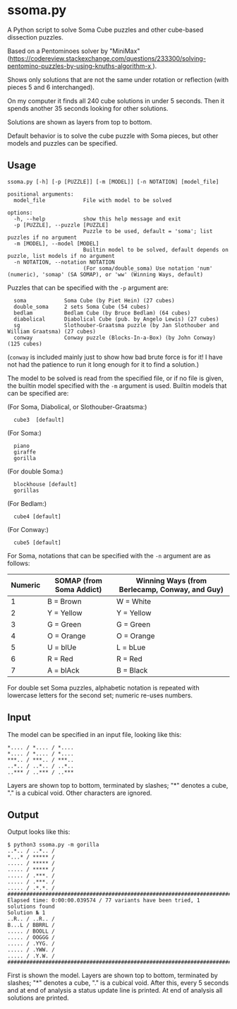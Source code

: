 # ssoma.py

A Python script to solve Soma Cube puzzles and other cube-based dissection puzzles.

Based on a Pentominoes solver by "MiniMax" ([https://codereview.stackexchange.com/questions/233300/solving-pentomino-puzzles-by-using-knuths-algorithm-x
](https://codereview.stackexchange.com/questions/233300/solving-pentomino-puzzles-by-using-knuths-algorithm-x)).

Shows only solutions that are not the same under rotation or reflection (with pieces 5 and 6 interchanged).

On my computer it finds all 240 cube solutions in under 5 seconds. Then it spends another 35 seconds looking for other solutions.

Solutions are shown as layers from top to bottom.

Default behavior is to solve the cube puzzle with Soma pieces, but other models and puzzles can be specified.

## Usage

```
ssoma.py [-h] [-p [PUZZLE]] [-m [MODEL]] [-n NOTATION] [model_file]

positional arguments:
  model_file            File with model to be solved

options:
  -h, --help            show this help message and exit
  -p [PUZZLE], --puzzle [PUZZLE]
                        Puzzle to be used, default = 'soma'; list puzzles if no argument
  -m [MODEL], --model [MODEL]
                        Builtin model to be solved, default depends on puzzle, list models if no argument
  -n NOTATION, --notation NOTATION
                        (For soma/double_soma) Use notation 'num' (numeric), 'somap' (SA SOMAP), or 'ww' (Winning Ways, default)
```

Puzzles that can be specified with the `-p` argument are:
```
  soma            Soma Cube (by Piet Hein) (27 cubes)
  double_soma     2 sets Soma Cube (54 cubes)
  bedlam          Bedlam Cube (by Bruce Bedlam) (64 cubes)
  diabolical      Diabolical Cube (pub. by Angelo Lewis) (27 cubes)
  sg              Slothouber-Graatsma puzzle (by Jan Slothouber and William Graatsma) (27 cubes)
  conway          Conway puzzle (Blocks-In-a-Box) (by John Conway) (125 cubes)
```
(`conway` is included mainly just to show how bad brute force is for it! I have not had the patience to run it long enough for it to find a solution.)

The model to be solved is read from the specified file, or if no file is given, the builtin model specified with the `-m` argument is used. Builtin models that can be specified are:

(For Soma, Diabolical, or Slothouber-Graatsma:)
```
  cube3  [default]
```
(For Soma:)
```
  piano
  giraffe
  gorilla
```
(For double Soma:)
```
  blockhouse [default]
  gorillas
```
(For Bedlam:)
```
  cube4 [default]
```
(For Conway:)
```
  cube5 [default]
```

For Soma, notations that can be specified with the `-n` argument are as follows:

| Numeric | SOMAP (from Soma Addict) | Winning Ways (from Berlecamp, Conway, and Guy)  |
|----|----|----|
| 1  | B = Brown | W = White |
| 2  | Y = Yellow | Y = Yellow |
| 3  | G = Green | G = Green |
| 4  | O = Orange | O = Orange |
| 5  | U = blUe  | L = bLue |
| 6  | R = Red  | R = Red |
| 7  | A = blAck | B = Black |

For double set Soma puzzles, alphabetic notation is repeated with lowercase letters for the second set; numeric re-uses numbers.

## Input

The model can be specified in an input file, looking like this:
```
*.... / *.... / *.... 
*.... / *.... / *.... 
***.. / ***.. / ***..
..*.. / ..*.. / ..*..
..*** / ..*** / ..***
```
Layers are shown top to bottom, terminated by slashes; "\*" denotes a cube, "." is a cubical void. Other characters are ignored.

## Output

Output looks like this:

```
$ python3 ssoma.py -m gorilla
..*.. / ..*.. / 
*...* / ***** / 
..... / ***** / 
..... / ***** / 
..... / .***. / 
..... / .***. / 
..... / .*.*. / 
################################################################################
Elapsed time: 0:00:00.039574 / 77 variants have been tried, 1 solutions found
Solution № 1
..R.. / ..R.. / 
B...L / BBRRL / 
..... / BOOLL / 
..... / OOGGG / 
..... / .YYG. / 
..... / .YWW. / 
..... / .Y.W. / 
################################################################################
```

First is shown the model. Layers are shown top to bottom, terminated by slashes; "\*" denotes a cube, "." is a cubical void.
After this, every 5 seconds and at end of analysis a status update line is printed. At end of analysis all solutions are printed.
